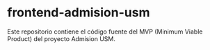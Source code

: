 # frontend-admision-usm
Este repositorio contiene el código fuente del MVP (Minimum Viable Product) del proyecto Admision USM.
